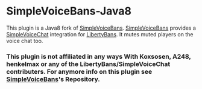 # SimpleVoiceBans-Java8
This plugin is a Java8 fork of [SimpleVoiceBans](https://github.com/koxsosen/simplevoicebans).
[SimpleVoiceBans](https://github.com/koxsosen/simplevoicebans) provides a [SimpleVoiceChat](https://github.com/henkelmax/simple-voice-chat) integration for [LibertyBans](https://github.com/A248/LiberyBans/). It mutes muted players on the voice chat too.

### This plugin is not affiliated in any ways With Koxsosen, A248, henkelmax or any of the LibertyBans/SimpleVoiceChat contributers. For anymore info on this plugin see [SimpleVoiceBans](https://github.com/koxsosen/simplevoicebans)'s Repository.

